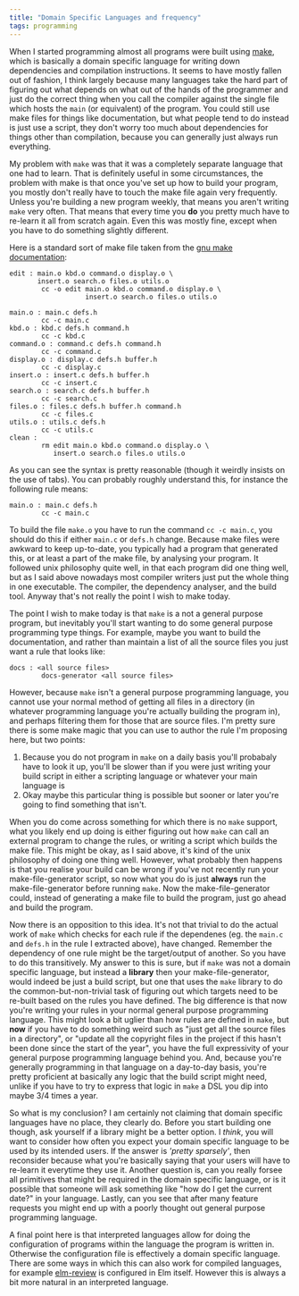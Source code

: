 ```yaml
---
title: "Domain Specific Languages and frequency"
tags: programming
---
```


When I started programming almost all programs were built using [make](https://www.gnu.org/software/make/), which is basically a domain specific language for writing down dependencies and compilation instructions. It seems to have mostly fallen out of fashion, I think largely because many languages take the hard part of figuring out what depends on what out of the hands of the programmer and just do the correct thing when you call the compiler against the single file which hosts the `main` (or equivalent) of the program. You could still use make files for things like documentation, but what people tend to do instead is just use a script, they don't worry too much about dependencies for things other than compilation, because you can generally just always run everything. 

My problem with `make` was that it was a completely separate language that one had to learn. That is definitely useful in some circumstances, the problem with make is that once you've set up how to build your program, you mostly don't really have to touch the make file again very frequently. Unless you're building a new program weekly, that means you aren't writing `make` very often. That means that every time you **do** you pretty much have to re-learn it all from scratch again. Even this was mostly fine, except when you have to do something slightly different.

Here is a standard sort of make file taken from the [gnu make documentation](https://www.gnu.org/software/make/manual/make.html):

```make
edit : main.o kbd.o command.o display.o \
       insert.o search.o files.o utils.o
        cc -o edit main.o kbd.o command.o display.o \
                   insert.o search.o files.o utils.o

main.o : main.c defs.h
        cc -c main.c
kbd.o : kbd.c defs.h command.h
        cc -c kbd.c
command.o : command.c defs.h command.h
        cc -c command.c
display.o : display.c defs.h buffer.h
        cc -c display.c
insert.o : insert.c defs.h buffer.h
        cc -c insert.c
search.o : search.c defs.h buffer.h
        cc -c search.c
files.o : files.c defs.h buffer.h command.h
        cc -c files.c
utils.o : utils.c defs.h
        cc -c utils.c
clean :
        rm edit main.o kbd.o command.o display.o \
           insert.o search.o files.o utils.o
```

As you can see the syntax is pretty reasonable (though it weirdly insists on the use of tabs). You can probably roughly understand this, for instance the following rule means:

```make
main.o : main.c defs.h
        cc -c main.c
```
To build the file `make.o` you have to run the command `cc -c main.c`, you should do this if either `main.c` or `defs.h` change. Because make files were awkward to keep up-to-date, you typically had a program that generated this, or at least a part of the make file, by analysing your program. It followed unix philosophy quite well, in that each program did one thing well, but as I said above nowadays most compiler writers just put the whole thing in one executable. The compiler, the dependency analyser, and the build tool. Anyway that's not really the point I wish to make today.

The point I wish to make today is that `make` is a not a general purpose program, but inevitably you'll start wanting to do some general purpose programming type things. For example, maybe you want to build the documentation, and rather than maintain a list of all the source files you just want a rule that looks like:

```make
docs : <all source files>
        docs-generator <all source files>
```
However, because `make` isn't a general purpose programming language, you cannot use your normal method of getting all files in a directory (in whatever programming language you're actually building the program in), and perhaps filtering them for those that are source files. I'm pretty sure there is some make magic that you can use to author the rule I'm proposing here, but two points:
1. Because you do not program in `make` on a daily basis you'll probabaly have to look it up, you'll be slower than if you were just writing your build script in either a scripting language or whatever your main language is
2. Okay maybe this particular thing is possible but sooner or later you're going to find something that isn't.

When you do come across something for which there is no `make` support, what you likely end up doing is either figuring out how `make` can call an external program to change the rules, or writing a script which builds the make file. This might be okay, as I said above, it's kind of the unix philosophy of doing one thing well. However, what probably then happens is that you realise your build can be wrong if you've not recently run your make-file-generator script, so now what you do is just **always** run the make-file-generator before running `make`. Now the make-file-generator could, instead of generating a make file to build the program, just go ahead and build the program.

Now there is an opposition to this idea. It's not that trivial to do the actual work of `make` which checks for each rule if the dependenes (eg. the `main.c` and `defs.h` in the rule I extracted above), have changed. Remember the dependency of one rule might be the target/output of another. So you have to do this transitively. My answer to this is sure, but if `make` was not a domain specific language, but instead a **library** then your make-file-generator, would indeed be just a build script, but one that uses the `make` library to do the common-but-non-trivial task of figuring out which targets need to be re-built based on the rules you have defined. The big difference is that now you're writing your rules in your normal general purpose programming language. This might look a bit uglier than how rules are defined in `make`, but **now** if you have to do something weird such as "just get all the source files in a directory", or "update all the copyright files in the project if this hasn't been done since the start of the year", you have the full expressivity of your general purpose programming language behind you. And, because you're generally programming in that language on a day-to-day basis, you're pretty proficient at basically any logic that the build script might need, unlike if you have to try to express that logic in `make` a DSL you dip into maybe 3/4 times a year. 



So what is my conclusion? I am certainly not claiming that domain specific languages have no place, they clearly do. Before you start building one though, ask yourself if a library might be a better option. I *think*, you will want to consider how often you expect your domain specific language to be used by its intended users. If the answer is *'pretty sparsely'*, then reconsider because what you're basically saying that your users will have to re-learn it everytime they use it. Another question is, can you really forsee all primitives that might be required in the domain specific language, or is it possible that someone will ask something like "how do I get the current date?" in your language. Lastly, can you see that after many feature requests you might end up with a poorly thought out general purpose programming language.

A final point here is that interpreted languages allow for doing the configuration of programs within the language the program is written in. Otherwise the configuration file is effectively a domain specific language. There are some ways in which this can also work for compiled languages, for example [elm-review](https://package.elm-lang.org/packages/jfmengels/elm-review/latest/) is configured in Elm itself. However this is always a bit more natural in an interpreted language.
